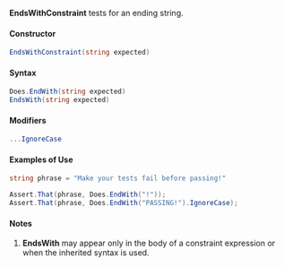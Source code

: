 **EndsWithConstraint** tests for an ending string.

#### Constructor

```csharp
EndsWithConstraint(string expected)
```

#### Syntax

```csharp
Does.EndWith(string expected)
EndsWith(string expected)
```

#### Modifiers

```csharp
...IgnoreCase
```

#### Examples of Use

```csharp
string phrase = "Make your tests fail before passing!"

Assert.That(phrase, Does.EndWith("!"));
Assert.That(phrase, Does.EndWith("PASSING!").IgnoreCase);
```

#### Notes
1. **EndsWith** may appear only in the body of a constraint 
   expression or when the inherited syntax is used.

